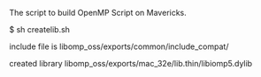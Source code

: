 

The script to build OpenMP Script on Mavericks.

$ sh createlib.sh

include file is 
libomp_oss/exports/common/include_compat/

created library
libomp_oss/exports/mac_32e/lib.thin/libiomp5.dylib

